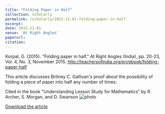 ```yaml
---
title: "Folding Paper in Half"
collection: scholarly
permalink: /scholarly/2015-11-01-folding-paper-in-half
excerpt: 
date: 2015-11-01
venue: 'At Right Angles'
paperurl: 
citation: 
---
```

Korpal, G. (2015). "Folding paper in half." At Right Angles (India), pp. 20-23, Vol. 4, No. 3, November 2015. <a href="http://teachersofindia.org/en/ebook/folding-paper-half">http://teachersofindia.org/en/ebook/folding-paper-half</a>

This article discusses Britney C. Gallivan's proof about the possibility of folding a piece of paper into half any number of times. 

Cited in the book "Understanding Lesson Study for Mathematics" by R. Archer, S. Morgan, and D. Swanson 
![photo](https://gkorpal.github.io/images/gk-2020.png)


[Download the article](https://gkorpal.github.io/files/folding_paper_in_half.pdf)
